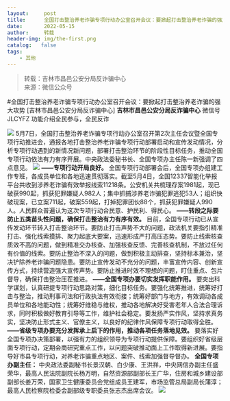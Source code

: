 ```yaml
---
layout:     post
title:      全国打击整治养老诈骗专项行动办公室召开会议：要掀起打击整治养老诈骗的强大攻势
date:       2022-05-15
author:     转载
header-img: img/the-first.png
catalog:   false
tags:
    - 其他
---
```


<blockquote><p>转载：吉林市昌邑公安分局反诈骗中心<br>
来源：微信公众号</p></blockquote>

#全国打击整治养老诈骗专项行动办公室召开会议：要掀起打击整治养老诈骗的强大攻势
[吉林市昌邑公安分局反诈骗中心]
**吉林市昌邑公安分局反诈骗中心**
微信号JLCYFZ
功能介绍全民参与，全民反诈

![]({{site.baseurl}}/postimg/47YibzbWEUg3qBo1icsE2SaibW9NiaysJycPjXV11GYHPuibKgziaPchRHl7je5JlVr6QtY2cgic9cvFzibVsGvWicbg6Hg.jpeg)
5月7日，全国打击整治养老诈骗专项行动办公室召开第2次主任会议暨全国专项行动推进会，通报各地打击整治养老诈骗专项行动部署启动和宣传发动情况，分析专项行动遇到的新情况新问题，部署打击整治环节的阶段性目标任务，推动全国专项行动依法有力有序开展。中央政法委秘书长、全国专项办主任陈一新强调了四点意见。
![]({{site.baseurl}}/postimg/78XNpK3Wmscicuj6YPrFaJtu6z6lwaJB7WBpq11M1m6G3EqG6aaCibLhgiaCVluB0ibTlO5W1dTn7lHC71Q2AGUvnQ.jpeg)
**——专项行动开局良好。**
全国专项行动部署会后，全国专项办组建工作专班，各成员单位和各地迅速贯彻落实。截至5月4日，全国12337智能化举报平台共收到涉养老诈骗有效举报线索11218条。公安机关共梳理存案1981起，现已破获990起，抓获犯罪嫌疑人982人；集中抓捕涉养老诈骗犯罪逃犯53人；组织快破现案，已立案711起，破案559起，打掉犯罪团伙88个，抓获犯罪嫌疑人990人。人民群众普遍认为这次专项行动合民意、护民利、得民心。
**——转段之际要防止五类苗头性问题，确保打击整治有力有序有效。**
目前，全国专项行动已从宣传发动环节转入打击整治环节。要防止打击声势不大的问题，政法机关要指引精准打击、强化线索摸排、聚力起底大要案，迅速形成严打高压态势。要防止线索核查质效不高的问题，做到精准交办核查、加强核查反馈、完善核查机制，不放过任何有价值的线索。要防止整治不深入的问题，做到积极主动排查，坚持标本兼治，坚决铲除养老诈骗问题隐患。要防止宣传发动不充分的问题，丰富宣传内容、创新宣传方式，持续营造强大宣传声势。要防止推进时效不理想的问题，盯住重点、包片督导，确保打击整治压茬推进。
**——全国专项办要切实发挥职能作用。**
要突出科学谋划，认真研提专项行动思路对策，细化目标任务。要强化统筹推进，统筹好打击与整治，推动刑事司法和行政执法有效衔接；统筹好部门与地方，有效调动各成员单位和各地能动性；统筹好维稳与维权，推动各地解决好受害老年人合法合理诉求，同时积极做好教育引导等工作，维护社会稳定。要发扬严实作风，坚持求真务实，坚决防止形式主义、官僚主义，以良好的纪律作风保障专项行动取得全胜。
**——省级专项办要充分发挥承上启下的作用，推动各项任务落地见效。**
要落实好全国专项办决策部署，以强有力的组织领导为专项行动提供保障。要组织好省级层面专项行动，定期会商研究重点工作，以问题突破推动面上工作取得新进展。要指导好市县专项行动，对养老诈骗重点地区、案件、线索加强督导督办。
**全国专项办副主任：**
中央政法委副秘书长景汉朝、白少康、王洪祥，中央网信办副主任盛荣华，最高人民法院副院长杨万明，自然资源部副部长王广华，住房和城乡建设部副部长姜万荣，国家卫生健康委员会党组成员王建军，市场监管总局副局长蒲淳；最高人民检察院检委会副部级专职委员张志杰出席会议。
![]({{site.baseurl}}/postimg/7f48KExj8S5r2SoPGyAOBicw10ceBIVvVyAZKyXZwOMhprgf3NnMPSWTyzkYmZdk4yWdHpCzz9cCQXib3ubBvAOA.jpeg)
